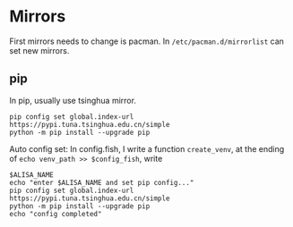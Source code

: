 # Mirrors
First mirrors needs to change is pacman. In `/etc/pacman.d/mirrorlist` can set new mirrors.

## pip
In pip, usually use tsinghua mirror.
```fish
pip config set global.index-url https://pypi.tuna.tsinghua.edu.cn/simple
python -m pip install --upgrade pip
```
Auto config set:
In config.fish, I write a function `create_venv`, at the ending of `echo venv_path >> $config_fish`, write
```
$ALISA_NAME
echo "enter $ALISA_NAME and set pip config..."
pip config set global.index-url https://pypi.tuna.tsinghua.edu.cn/simple
python -m pip install --upgrade pip
echo "config completed"
```